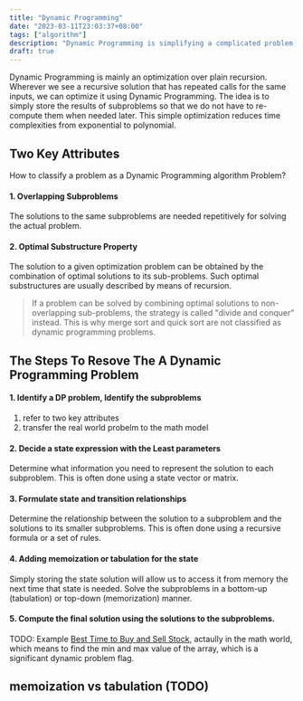 ```yaml
---
title: "Dynamic Programming"
date: "2023-03-11T23:03:37+08:00"
tags: ["algorithm"]
description: "Dynamic Programming is simplifying a complicated problem by breaking it down into simpler sub-problems in a recursive manner"
draft: true
---
```

Dynamic Programming is mainly an optimization over plain recursion. Wherever we see a recursive solution that has repeated calls for the same inputs, we can optimize it using Dynamic Programming. The idea is to simply store the results of subproblems so that we do not have to re-compute them when needed later. This simple optimization reduces time complexities from exponential to polynomial.

## Two Key Attributes
How to classify a problem as a Dynamic Programming algorithm Problem?
#### 1. Overlapping Subproblems
The solutions to the same subproblems are needed repetitively for solving the actual problem.

#### 2. Optimal Substructure Property
The solution to a given optimization problem can be obtained by the combination of optimal solutions to its sub-problems. Such optimal substructures are usually described by means of recursion.

> If a problem can be solved by combining optimal solutions to non-overlapping sub-problems, the strategy is called "divide and conquer" instead. This is why merge sort and quick sort are not classified as dynamic programming problems.

## The Steps To Resove The A Dynamic Programming Problem

#### 1. Identify a **DP** problem, Identify the **subproblems**
1. refer to two key attributes 
2. transfer the real world probelm to the math model
#### 2. Decide a state expression with the Least parameters
Determine what information you need to represent the solution to each subproblem. This is often done using a state vector or matrix.
#### 3. Formulate state and transition relationships 
Determine the relationship between the solution to a subproblem and the solutions to its smaller subproblems. This is often done using a recursive formula or a set of rules.
#### 4. Adding memoization or tabulation for the state
Simply storing the state solution will allow us to access it from memory the next time that state is needed. Solve the subproblems in a bottom-up (tabulation) or top-down (memorization) manner. 
#### 5. Compute the final solution using the solutions to the subproblems.

TODO: Example
[Best Time to Buy and Sell Stock](https://leetcode.com/problems/best-time-to-buy-and-sell-stock/description/), actaully in the math world, which means to find the min and max value of the array, which is a significant dynamic problem flag.

## memoization vs tabulation (TODO)
